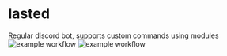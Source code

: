 # lasted
Regular discord bot, supports custom commands using modules ![example workflow](https://img.shields.io/badge/lasted-0.1-informational) ![example workflow](https://img.shields.io/badge/modules-working-blueviolet)
